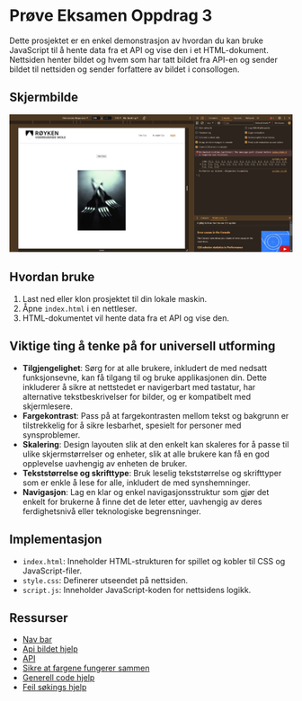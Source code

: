 # Prøve Eksamen Oppdrag 3

Dette prosjektet er en enkel demonstrasjon av hvordan du kan bruke JavaScript til å hente data fra et API og vise den i et HTML-dokument.
Nettsiden henter bildet og hvem som har tatt bildet fra API-en og sender bildet til nettsiden og sender forfattere av bildet i consollogen.

## Skjermbilde

![Skjermbilde av prosjektet](skjermbilde.png)

## Hvordan bruke

1. Last ned eller klon prosjektet til din lokale maskin.
2. Åpne `index.html` i en nettleser.
3. HTML-dokumentet vil hente data fra et API og vise den.


## Viktige ting å tenke på for universell utforming

- **Tilgjengelighet**: Sørg for at alle brukere, inkludert de med nedsatt funksjonsevne, kan få tilgang til og bruke applikasjonen din. Dette inkluderer å sikre at nettstedet er navigerbart med tastatur, har alternative tekstbeskrivelser for bilder, og er kompatibelt med skjermlesere.
- **Fargekontrast**: Pass på at fargekontrasten mellom tekst og bakgrunn er tilstrekkelig for å sikre lesbarhet, spesielt for personer med synsproblemer.
- **Skalering**: Design layouten slik at den enkelt kan skaleres for å passe til ulike skjermstørrelser og enheter, slik at alle brukere kan få en god opplevelse uavhengig av enheten de bruker.
- **Tekststørrelse og skrifttype**: Bruk leselig tekststørrelse og skrifttyper som er enkle å lese for alle, inkludert de med synshemninger.
- **Navigasjon**: Lag en klar og enkel navigasjonsstruktur som gjør det enkelt for brukerne å finne det de leter etter, uavhengig av deres ferdighetsnivå eller teknologiske begrensninger.

## Implementasjon

- `index.html`: Inneholder HTML-strukturen for spillet og kobler til CSS og JavaScript-filer.
- `style.css`: Definerer utseendet på nettsiden.
- `script.js`: Inneholder JavaScript-koden for nettsidens logikk. 

## Ressurser
- [Nav bar](https://dev.to/jungjungie/create-a-navbar-with-css-flexbox-2leh)
- [Api bildet hjelp](https://medium.com/geekculture/fetch-image-data-from-api-in-javascript-9a7f5f3048ab)
- [API](https://picsum.photos/v2/list)
- [Sikre at fargene fungerer sammen](https://color.adobe.com/create/color-contrast-analyzer)
- [Generell code hjelp](https://www.w3schools.com/)
- [Feil søkings hjelp](https://chat.openai.com/)
